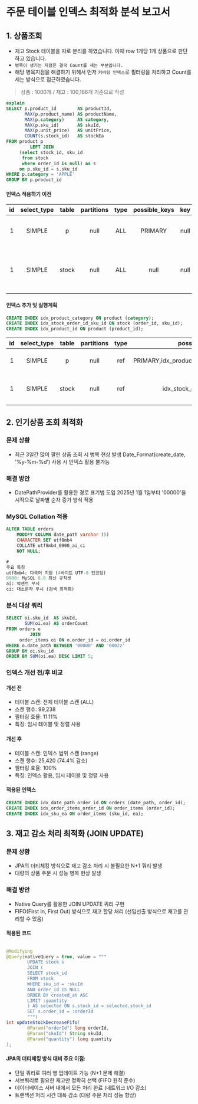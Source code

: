 # 주문 테이블 인덱스 최적화 분석 보고서

## 1. 상품조회

- 재고 Stock 테이블을 따로 분리를 하였습니다. 이때 row 1개당 1개 상품으로 판단하고 있습니다.
- `병목이 생기는 지점은 결국 Count를 새는 부분입니다.`
- 해당 병목지점을 해결하기 위해서 먼저 `커버링 인덱스`로 필터링을 처리하고 Count를 세는 방식으로 접근하였습니다.

> 상품 : 1000개 / 재고 : 100,166개 기준으로 작성

```sql
explain
SELECT p.product_id        AS productId,
       MAX(p.product_name) AS productName,
       MAX(p.category)     AS category,
       MAX(p.sku_id)       AS skuId,
       MAX(p.unit_price)   AS unitPrice,
       COUNT(s.stock_id)   AS stockEa
FROM product p
         LEFT JOIN
     (select stock_id, sku_id
      from stock
      where order_id is null) as s
     on p.sku_id = s.sku_id
WHERE p.category = 'APPLE'
GROUP BY p.product_id
```

#### 인덱스 적용하기 이전

| id | select_type | table | partitions | type | possible_keys | key  | key_len | ref  | rows  | filtered | Extra                                      |
|:--:|:-----------:|:-----:|:----------:|:----:|:-------------:|:----:|:-------:|:----:|:-----:|:--------:|:-------------------------------------------|
| 1  |   SIMPLE    |   p   |    null    | ALL  |    PRIMARY    | null |  null   | null | 1000  |    20    | Using where; Using temporary               |
| 1  |   SIMPLE    | stock |    null    | ALL  |     null      | null |  null   | null | 99859 |   100    | Using where; Using join buffer (hash join) |

#### 인덱스 추가 및 실행계획

```sql
CREATE INDEX idx_product_category ON product (category);
CREATE INDEX idx_stock_order_id_sku_id ON stock (order_id, sku_id);
CREATE INDEX idx_product_id ON product (product_id);
```

| id | select_type | table | partitions | type |                possible_keys                |            key            | key_len |          ref          | rows | filtered | Extra                    |
|:--:|:-----------:|:-----:|:----------:|:----:|:-------------------------------------------:|:-------------------------:|:-------:|:---------------------:|:----:|:--------:|:-------------------------|
| 1  |   SIMPLE    |   p   |    null    | ref  | PRIMARY,idx_product_category,idx_product_id |   idx_product_category    |    2    |         const         | 200  |   100    | Using index condition    |
| 1  |   SIMPLE    | stock |    null    | ref  |          idx_stock_order_id_sku_id          | idx_stock_order_id_sku_id |  1032   | const,hhplus.p.sku_id |  3   |   100    | Using where; Using index |

## 2. 인기상품 조회 최적화

### 문제 상황

- 최근 3일간 많이 팔린 상품 조회 시 병목 현상 발생
  Date_Format(create_date, '%y-%m-%d') 사용 시 인덱스 활용 불가능

### 해결 방안

- DatePathProvider를 활용한 경로 표기법 도입
  2025년 1월 1일부터 '00000'을 시작으로 날짜별 순차 증가 방식 적용

### MySQL Collation 적용

```sql
ALTER TABLE orders
    MODIFY COLUMN date_path varchar (5)
    CHARACTER SET utf8mb4
    COLLATE utf8mb4_0900_ai_ci
    NOT NULL;

#
주요 특징
utf8mb4: 다국어 지원 (4바이트 UTF-8 인코딩)
0900: MySQL 8.0 최신 규칙셋
ai: 악센트 무시
ci: 대소문자 무시 (검색 최적화)

```

### 분석 대상 쿼리

```sql
SELECT oi.sku_id  AS skuId,
       SUM(oi.ea) AS orderCount
FROM orders o
         JOIN
     order_items oi ON o.order_id = oi.order_id
WHERE o.date_path BETWEEN '00000' AND '0002z'
GROUP BY oi.sku_id
ORDER BY SUM(oi.ea) DESC LIMIT 5;
```

### 인덱스 개선 전/후 비교

#### 개선 전

- 테이블 스캔: 전체 테이블 스캔 (ALL)
- 스캔 행수: 99,238
- 필터링 효율: 11.11%
- 특징: 임시 테이블 및 정렬 사용

#### 개선 후

- 테이블 스캔: 인덱스 범위 스캔 (range)
- 스캔 행수: 25,420 (74.4% 감소)
- 필터링 효율: 100%
- 특징: 인덱스 활용, 임시 테이블 및 정렬 사용

#### 적용된 인덱스

```sql
CREATE INDEX idx_date_path_order_id ON orders (date_path, order_id);
CREATE INDEX idx_order_items_order_id ON order_items (order_id);
CREATE INDEX idx_sku_ea ON order_items (sku_id, ea);
```

## 3. 재고 감소 처리 최적화 (JOIN UPDATE)

### 문제 상황

- JPA의 더티체킹 방식으로 재고 감소 처리 시 불필요한 N+1 쿼리 발생
- 대량의 상품 주문 시 성능 병목 현상 발생

### 해결 방안

- Native Query를 활용한 JOIN UPDATE 쿼리 구현
- FIFO(First In, First Out) 방식으로 재고 할당 처리 (선입선출 방식으로 재고를 관리할 수 있음)

#### 적용된 코드

```java

@Modifying
@Query(nativeQuery = true, value = """
        UPDATE stock s
        JOIN (
        SELECT stock_id
        FROM stock
        WHERE sku_id = :skuId
        AND order_id IS NULL
        ORDER BY created_at ASC
        LIMIT :quantity
        ) AS selected ON s.stock_id = selected.stock_id
        SET s.order_id = :orderId
        """)
int updateStockDecreaseFifo(
        @Param("orderId") long orderId,
        @Param("skuId") String skuId,
        @Param("quantity") long quantity
);
```

#### JPA의 더티체킹 방식 대비 주요 이점:

- 단일 쿼리로 여러 행 업데이트 가능 (N+1 문제 해결)
- 서브쿼리로 필요한 재고만 정확히 선택 (FIFO 원칙 준수)
- 데이터베이스 서버 내에서 모든 처리 완료 (네트워크 I/O 감소)
- 트랜잭션 처리 시간 대폭 감소 (대량 주문 처리 성능 향상)